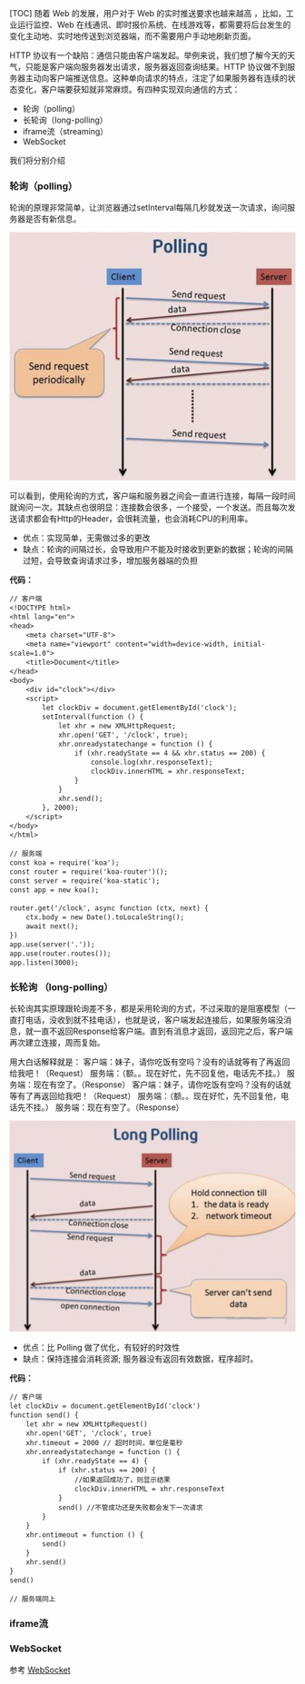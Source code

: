 [TOC]
随着 Web 的发展，用户对于 Web 的实时推送要求也越来越高 ，比如，工业运行监控、Web 在线通讯、即时报价系统、在线游戏等，都需要将后台发生的变化主动地、实时地传送到浏览器端，而不需要用户手动地刷新页面。

HTTP 协议有一个缺陷：通信只能由客户端发起。举例来说，我们想了解今天的天气，只能是客户端向服务器发出请求，服务器返回查询结果。HTTP 协议做不到服务器主动向客户端推送信息。这种单向请求的特点，注定了如果服务器有连续的状态变化，客户端要获知就非常麻烦。有四种实现双向通信的方式：
- 轮询（polling）
- 长轮询（long-polling）
- iframe流（streaming）
- WebSocket

我们将分别介绍
### 轮询（polling）
轮询的原理非常简单，让浏览器通过setInterval每隔几秒就发送一次请求，询问服务器是否有新信息。

![](./images/29.png)

可以看到，使用轮询的方式，客户端和服务器之间会一直进行连接，每隔一段时间就询问一次。其缺点也很明显：连接数会很多，一个接受，一个发送。而且每次发送请求都会有Http的Header，会很耗流量，也会消耗CPU的利用率。
- 优点：实现简单，无需做过多的更改
- 缺点：轮询的间隔过长，会导致用户不能及时接收到更新的数据；轮询的间隔过短，会导致查询请求过多，增加服务器端的负担

**代码：**
```
// 客户端
<!DOCTYPE html>
<html lang="en">
<head>
    <meta charset="UTF-8">
    <meta name="viewport" content="width=device-width, initial-scale=1.0">
    <title>Document</title>
</head>
<body>
    <div id="clock"></div>
    <script>
        let clockDiv = document.getElementById('clock');
        setInterval(function () {
            let xhr = new XMLHttpRequest;
            xhr.open('GET', '/clock', true);
            xhr.onreadystatechange = function () {
                if (xhr.readyState == 4 && xhr.status == 200) {
                    console.log(xhr.responseText);
                    clockDiv.innerHTML = xhr.responseText;
                }
            }
            xhr.send();
        }, 2000);
    </script>
</body>
</html>

// 服务端
const koa = require('koa');
const router = require('koa-router')();
const server = require('koa-static');
const app = new koa();

router.get('/clock', async function (ctx, next) {
    ctx.body = new Date().toLocaleString();
    await next();
})
app.use(server('.'));
app.use(router.routes());
app.listen(3000);
```
### 长轮询 （long-polling）
长轮询其实原理跟轮询差不多，都是采用轮询的方式，不过采取的是阻塞模型（一直打电话，没收到就不挂电话），也就是说，客户端发起连接后，如果服务端没消息，就一直不返回Response给客户端。直到有消息才返回，返回完之后，客户端再次建立连接，周而复始。

用大白话解释就是：
客户端：妹子，请你吃饭有空吗？没有的话就等有了再返回给我吧！（Request）
服务端：（额。。现在好忙，先不回复他，电话先不挂。）
服务端：现在有空了。（Response）
客户端：妹子，请你吃饭有空吗？没有的话就等有了再返回给我吧！（Request）
服务端：（额。。现在好忙，先不回复他，电话先不挂。）
服务端：现在有空了。（Response）

![](./images/30.png)

- 优点：比 Polling 做了优化，有较好的时效性
- 缺点：保持连接会消耗资源; 服务器没有返回有效数据，程序超时。

**代码：**
```
// 客户端
let clockDiv = document.getElementById('clock')
function send() {
    let xhr = new XMLHttpRequest()
    xhr.open('GET', '/clock', true)
    xhr.timeout = 2000 // 超时时间，单位是毫秒
    xhr.onreadystatechange = function () {
        if (xhr.readyState == 4) {
            if (xhr.status == 200) {
                //如果返回成功了，则显示结果
                clockDiv.innerHTML = xhr.responseText
            }
            send() //不管成功还是失败都会发下一次请求
        }
    }
    xhr.ontimeout = function () {
        send()
    }
    xhr.send()
}
send()

// 服务端同上
```
### iframe流

### WebSocket
参考 [WebSocket](./WebSocket.md)
